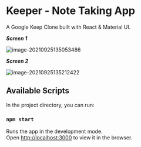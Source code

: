# Keeper - Note Taking App

A Google Keep Clone built with React & Material UI.

**_Screen 1_**

![image-20210925135053486](https://res.cloudinary.com/ankitvats100/image/upload/v1632558633/Screenshots/image-20210925135053486_wgowsd.png)

**_Screen 2_**

![image-20210925135212422](https://res.cloudinary.com/ankitvats100/image/upload/v1632558634/Screenshots/image-20210925135212422_zfltnz.png)

## Available Scripts

In the project directory, you can run:

### `npm start`

Runs the app in the development mode.\
Open [http://localhost:3000](http://localhost:3000) to view it in the browser.
